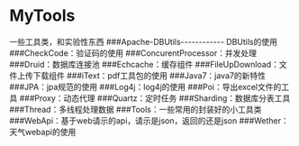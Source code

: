 MyTools
=======
一些工具类，和实验性东西
###Apache-DBUtils------------ DBUtils的使用
###CheckCode：验证码的使用
###ConcurentProcessor：并发处理
###Druid：数据库连接池
###Echcache：缓存组件
###FileUpDownload：文件上传下载组件
###iText：pdf工具包的使用
###Java7：java7的新特性
###JPA：jpa规范的使用
###Log4j：log4j的使用
###Poi：导出excel文件的工具
###Proxy：动态代理
###Quartz：定时任务
###Sharding：数据库分表工具
###Thread：多线程处理数据
###Tools：一些常用的封装好的小工具类
###WebApi：基于web请示的api，请示是json，返回的还是json
###Wether：天气webapi的使用

